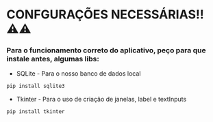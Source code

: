 # CONFGURAÇÕES NECESSÁRIAS!! ⚠️⚠️
### Para o funcionamento correto do aplicativo, peço para que instale antes, algumas libs:

- SQLite - Para o nosso banco de dados local
``` bash
pip install sqlite3 
```
- Tkinter - Para o uso de criação de janelas, label e textInputs
``` bash
pip install tkinter
```
